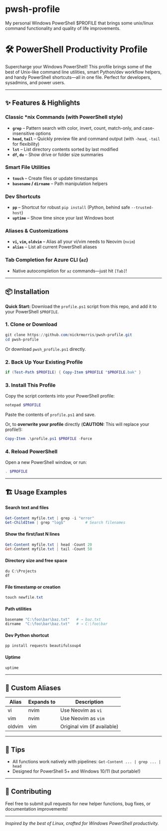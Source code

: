 # pwsh-profile
My personal Windows PowerShell $PROFILE that brings some unix/linux command functionality and quality of life improvements.

# 🛠️ PowerShell Productivity Profile

Supercharge your Windows PowerShell!
This profile brings some of the best of Unix-like command line utilities, smart Python/dev workflow helpers, and handy PowerShell shortcuts—all in one file. Perfect for developers, sysadmins, and power users.

---

## ✨ Features & Highlights

### Classic \*nix Commands (with PowerShell style)

* **`grep`** – Pattern search with color, invert, count, match-only, and case-insensitive options
* **`head`, `tail`** – Quickly preview file and command output (with `-head`, `-tail` for flexibility)
* **`lst`** – List directory contents sorted by last modified
* **`df`, `du`** – Show drive or folder size summaries

### Smart File Utilities

* **`touch`** – Create files or update timestamps
* **`basename` / `dirname`** – Path manipulation helpers

### Dev Shortcuts

* **`pp`** – Shortcut for robust `pip install` (Python, behind safe `--trusted-host`)
* **`uptime`** – Show time since your last Windows boot

### Aliases & Customizations

* **`vi`, `vim`, `oldvim`** – Alias all your vi/vim needs to Neovim (`nvim`)
* **`alias`** – List all current PowerShell aliases

### Tab Completion for Azure CLI (`az`)

* Native autocompletion for `az` commands—just hit `[Tab]`!

---

## 📦 Installation

**Quick Start:**
Download the `profile.ps1` script from this repo, and add it to your PowerShell `$PROFILE`.

### 1. Clone or Download

```powershell
git clone https://github.com/nickrmorris/pwsh-profile.git
cd pwsh-profile
```

Or download `pwsh_profile.ps1` directly.

### 2. Back Up Your Existing Profile

```powershell
if (Test-Path $PROFILE) { Copy-Item $PROFILE "$PROFILE.bak" }
```

### 3. Install This Profile

Copy the script contents into your PowerShell profile:

```powershell
notepad $PROFILE
```

Paste the contents of `profile.ps1` and save.

Or, to **overwrite your profile** directly (**CAUTION:** This will replace your profile!):

```powershell
Copy-Item .\profile.ps1 $PROFILE -Force
```

### 4. Reload PowerShell

Open a new PowerShell window, or run:

```powershell
. $PROFILE
```

---

## 🏗️ Usage Examples

#### Search text and files

```powershell
Get-Content myfile.txt | grep -i "error"
Get-ChildItem | grep "log$"         # Search filenames
```

#### Show the first/last N lines

```powershell
Get-Content myfile.txt | head -Count 20
Get-Content myfile.txt | tail -Count 50
```

#### Directory size and free space

```powershell
du C:\Projects
df
```

#### File timestamp or creation

```powershell
touch newfile.txt
```

#### Path utilities

```powershell
basename "C:\foo\bar\baz.txt"   # → baz.txt
dirname  "C:\foo\bar\baz.txt"   # → C:\foo\bar
```

#### Dev Python shortcut

```powershell
pp install requests beautifulsoup4
```

#### Uptime

```powershell
uptime
```

---

## 🧩 Custom Aliases

| Alias  | Expands to | Description                 |
| ------ | ---------- | --------------------------- |
| vi     | nvim       | Use Neovim as `vi`          |
| vim    | nvim       | Use Neovim as `vim`         |
| oldvim | vim        | Original vim (if available) |

---

## 📝 Tips

* All functions work natively with pipelines:
  `Get-Content ... | grep ... | head`
* Designed for PowerShell 5+ and Windows 10/11 (but portable!)

---

## 🤝 Contributing

Feel free to submit pull requests for new helper functions, bug fixes, or documentation improvements!

---

*Inspired by the best of Linux, crafted for Windows PowerShell productivity.*